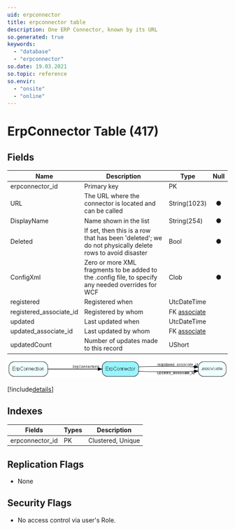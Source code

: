 ```yaml
---
uid: erpconnector
title: erpconnector table
description: One ERP Connector, known by its URL
so.generated: true
keywords:
  - "database"
  - "erpconnector"
so.date: 19.03.2021
so.topic: reference
so.envir:
  - "onsite"
  - "online"
---
```


# ErpConnector Table (417)

## Fields

| Name | Description | Type | Null |
|------|-------------|------|:----:|
|erpconnector\_id|Primary key|PK| |
|URL|The URL where the connector is located and can be called|String(1023)|&#x25CF;|
|DisplayName|Name shown in the list|String(254)|&#x25CF;|
|Deleted|If set, then this is a row that has been &apos;deleted&apos;; we do not physically delete rows to avoid disaster|Bool|&#x25CF;|
|ConfigXml|Zero or more XML fragments to be added to the .config file, to specify any needed overrides for WCF|Clob|&#x25CF;|
|registered|Registered when|UtcDateTime| |
|registered\_associate\_id|Registered by whom|FK [associate](associate.md)| |
|updated|Last updated when|UtcDateTime| |
|updated\_associate\_id|Last updated by whom|FK [associate](associate.md)| |
|updatedCount|Number of updates made to this record|UShort| |


![ErpConnector table relationship diagram](media\ErpConnector.png)

[!include[details](./includes/ErpConnector.md)]

## Indexes

| Fields | Types | Description |
|--------|-------|-------------|
|erpconnector\_id |PK |Clustered, Unique |

## Replication Flags

* None

## Security Flags

* No access control via user's Role.

